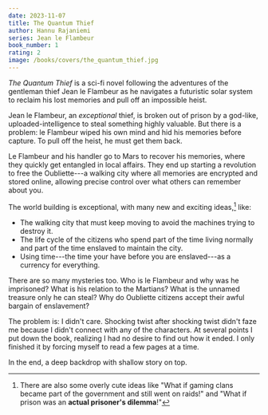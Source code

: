 ```yaml
---
date: 2023-11-07
title: The Quantum Thief
author: Hannu Rajaniemi
series: Jean le Flambeur
book_number: 1
rating: 2
image: /books/covers/the_quantum_thief.jpg
---
```


<cite class="book-title">The Quantum Thief</cite> is a sci-fi novel following
the adventures of the gentleman thief Jean le Flambeur as he navigates a
futuristic solar system to reclaim his lost memories and pull off an
impossible heist.

Jean le Flambeur, an _exceptional_ thief, is broken out of prison by a
god-like, uploaded-intelligence to steal something highly valuable. But there
is a problem: le Flambeur wiped his own mind and hid his memories before
capture. To pull off the heist, he must get them back.

Le Flambeur and his handler go to Mars to recover his memories, where they quickly
get entangled in local affairs. They end up starting a revolution to free the
Oubliette---a walking city where all memories are encrypted and stored online,
allowing precise control over what others can remember about you.

The world building is exceptional, with many new and exciting
ideas,[^overly_cute] like:

- The walking city that must keep moving to avoid the
  machines trying to destroy it.
- The life cycle of the citizens who spend part
  of the time living normally and part of the time enslaved to maintain the
  city.
- Using time---the time your have before you are enslaved---as a currency
  for everything.

[^overly_cute]:
    There are also some overly cute ideas like "What if gaming clans became
    part of the government and still went on raids!" and "What if prison was
    an **actual prisoner's dilemma**!"

There are so many mysteries too. Who is le Flambeur and why was he
imprisoned? What is his relation to the Martians? What is the unnamed treasure
only he can steal? Why do Oubliette citizens accept their awful bargain of
enslavement?

The problem is: I didn't care. Shocking twist after shocking twist didn't
faze me because I didn't connect with any of the characters. At several
points I put down the book, realizing I had no desire to find out how it
ended. I only finished it by forcing myself to read a few pages at a time.

In the end, a deep backdrop with shallow story on top.
